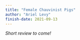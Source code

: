```yaml
---
title: "Female Chauvinist Pigs"
author: "Ariel Levy"
finish-date: 2021-09-13
---
```


_Short review to come!_

